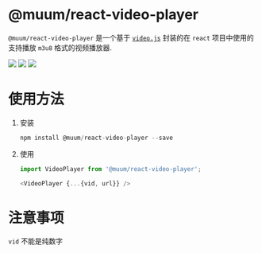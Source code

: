 
# @muum/react-video-player

`@muum/react-video-player` 是一个基于 [`video.js`](https://www.npmjs.com/package/video.js) 封装的在 `react` 项目中使用的支持播放 `m3u8` 格式的视频播放器.

![](https://img.shields.io/badge/dependencies-2-brightgreen)
![](https://img.shields.io/badge/license-MIT-brightgreen)
![](https://img.shields.io/badge/version-1.1.6-brightgreen)

# 使用方法

1. 安装

    ```js
    npm install @muum/react-video-player --save
    ```

2. 使用

    ```js
    import VideoPlayer from '@muum/react-video-player';

    <VideoPlayer {...{vid, url}} />
    ```

# 注意事项

`vid` 不能是纯数字


